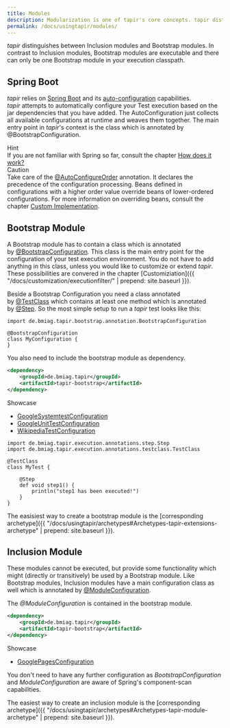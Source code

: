 ```yaml
---
title: Modules
description: Modularization is one of tapir's core concepts. tapir distinguishes between Inclusion modules and Bootstrap modules.
permalink: /docs/usingtapir/modules/
---
```


<i>tapir</i> distinguishes between Inclusion modules and Bootstrap modules. In
contrast to Inclusion modules, Bootstrap modules are executable and
there can only be one Bootstrap module in your execution classpath.

## Spring Boot

<i>tapir</i> relies on [Spring Boot](https://projects.spring.io/spring-boot/)
and its
[auto-configuration](http://docs.spring.io/spring-boot/docs/current/reference/htmlsingle/#using-boot-auto-configuration)
capabilities. <i>tapir</i> attempts to automatically configure your Test
execution based on the jar dependencies that you have added. The
AutoConfiguration just collects all available configurations at runtime
and weaves them together. The main entry point in <i>tapir</i>'s context is the
class which is annotated by @BootstrapConfiguration.

<div class="panel panel-info">
  <div class="panel-heading">
    <div class="panel-title"><span class="fas fa-info-circle"></span> Hint</div>
  </div>
  <div class="panel-body">
  If you are not familiar with Spring so far, consult the chapter <a href="{{ "/docs/usingtapir/how-does-it-work/" | prepend: site.baseurl }}">How
  does it work?</a>
  </div>
</div>

<div class="panel panel-warning">
  <div class="panel-heading">
    <div class="panel-title"><span class="fas fa-exclamation-circle"></span> Caution</div>
  </div>
  <div class="panel-body">
  Take care of the
  <a href="http://docs.spring.io/spring-boot/docs/current/api/org/springframework/boot/autoconfigure/AutoConfigureOrder.html">@AutoConfigureOrder</a>
  annotation. It declares the precedence of the configuration processing.
  Beans defined in configurations with a higher order value override beans
  of lower-ordered configurations. For more information on overriding
  beans, consult the chapter <a href="{{ "/docs/customization/custom-implementation/" | prepend: site.baseurl }}">Custom
  Implementation</a>.
  </div>
</div>


## Bootstrap Module

A Bootstrap module has to contain a class which is annotated
by [@BootstrapConfiguration](https://www.javadoc.io/page/de.bmiag.tapir/tapir/latest/de/bmiag/tapir/bootstrap/annotation/BootstrapConfiguration.html)*.*
This class is the main entry point for the configuration of your test
execution environment. You do not have to add anything in this class,
unless you would like to customize or extend <i>tapir</i>. These possibilities
are convered in the chapter [Customiziation]({{ "/docs/customization/executionfilter/" | prepend: site.baseurl }}).

Beside a Bootstrap Configuration you need a class annotated
by [@TestClass](https://www.javadoc.io/page/de.bmiag.tapir/tapir/latest/de/bmiag/tapir/execution/annotations/testclass/TestClass.html)
which contains at least one method which is annotated
by [@Step](https://www.javadoc.io/page/de.bmiag.tapir/tapir/latest/de/bmiag/tapir/execution/annotations/step/Step.html).
So the most simple setup to run a <i>tapir</i> test looks like this:

``` xtend
import de.bmiag.tapir.bootstrap.annotation.BootstrapConfiguration
 
@BootstrapConfiguration
class MyConfiguration {
}
```

You also need to include the bootstrap module as dependency.

``` xml
<dependency>
    <groupId>de.bmiag.tapir</groupId>
    <artifactId>tapir-bootstrap</artifactId>
</dependency>
```

<div class="panel panel-info">
  <div class="panel-heading">
    <div class="panel-title"><i class="fa fa-external-link" aria-hidden="true"></i> Showcase</div>
  </div>
  <div class="panel-body">
  <ul>
    <li>
        <a href="https://github.com/tapir-test/tapir-showcase/blob/master/google/google-systemtest/src/test/java/de/bmiag/tapir/showcase/google/systemtest/GoogleSystemtestConfiguration.xtend">GoogleSystemtestConfiguration</a>
    </li>
    <li>
        <a href="https://github.com/tapir-test/tapir-showcase/blob/master/google/google-unittest/src/test/java/de/bmiag/tapir/showcase/google/unittest/GoogleUnitTestConfiguration.xtend">GoogleUnitTestConfiguration</a>
    </li>
    <li>
        <a href="https://github.com/tapir-test/tapir-showcase/blob/master/wikipedia/src/main/java/de/bmiag/tapir/showcase/wikipedia/WikipediaTestConfiguration.xtend">WikipediaTestConfiguration</a>
    </li>
  </ul>
  </div>
</div>


``` xtend
import de.bmiag.tapir.execution.annotations.step.Step
import de.bmiag.tapir.execution.annotations.testclass.TestClass
 
@TestClass
class MyTest {

    @Step
    def void step1() {
        println("step1 has been executed!")
    }
}
```

The easisiest way to create a bootstrap module is the [corresponding
archetype]({{ "/docs/usingtapir/archetypes#Archetypes-tapir-extensions-archetype" | prepend: site.baseurl }}).

## Inclusion Module

These modules cannot be executed, but provide some functionality which
might (directly or transitively) be used by a Bootstrap module. Like
Bootstrap modules, Inclusion modules have a main configuration class as
well which is annotated
by [@ModuleConfiguration](https://www.javadoc.io/page/de.bmiag.tapir/tapir/latest/de/bmiag/tapir/bootstrap/annotation/ModuleConfiguration.html).

The *@ModuleConfiguration* is contained in the bootstrap module.

``` xml
<dependency>
    <groupId>de.bmiag.tapir</groupId>
    <artifactId>tapir-bootstrap</artifactId>
</dependency>
```

<div class="panel panel-info">
  <div class="panel-heading">
    <div class="panel-title"><i class="fa fa-external-link" aria-hidden="true"></i> Showcase</div>
  </div>
  <div class="panel-body">
  <ul>
    <li>
        <a href="https://github.com/tapir-test/tapir-showcase/blob/master/google/google-pages/src/main/java/de/bmiag/tapir/showcase/google/pages/GooglePagesConfiguration.xtend">GooglePagesConfiguration</a>
    </li>
  </ul>
  </div>
</div>

You don't need to have any further configuration as
*BootstrapConfiguration* and *ModuleConfiguration* are aware of Spring's
component-scan capabilities.

The easiest way to create an inclusion module is the [corresponding
archetype]({{ "/docs/usingtapir/archetypes#Archetypes-tapir-module-archetype" | prepend: site.baseurl }}).
